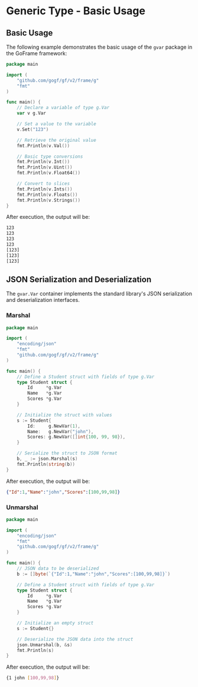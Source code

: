 # Generic Type - Basic Usage

## Basic Usage

The following example demonstrates the basic usage of the `gvar` package in the GoFrame framework:

```go
package main

import (
    "github.com/gogf/gf/v2/frame/g"
    "fmt"
)

func main() {
    // Declare a variable of type g.Var
    var v g.Var

    // Set a value to the variable
    v.Set("123")

    // Retrieve the original value
    fmt.Println(v.Val())

    // Basic type conversions
    fmt.Println(v.Int())
    fmt.Println(v.Uint())
    fmt.Println(v.Float64())

    // Convert to slices
    fmt.Println(v.Ints())
    fmt.Println(v.Floats())
    fmt.Println(v.Strings())
}
```

After execution, the output will be:

```bash
123
123
123
123
[123]
[123]
[123]
```

## JSON Serialization and Deserialization

The `gvar.Var` container implements the standard library's JSON serialization and deserialization interfaces.

### Marshal

```go
package main

import (
    "encoding/json"
    "fmt"
    "github.com/gogf/gf/v2/frame/g"
)

func main() {
    // Define a Student struct with fields of type g.Var
    type Student struct {
        Id     *g.Var
        Name   *g.Var
        Scores *g.Var
    }

    // Initialize the struct with values
    s := Student{
        Id:     g.NewVar(1),
        Name:   g.NewVar("john"),
        Scores: g.NewVar([]int{100, 99, 98}),
    }

    // Serialize the struct to JSON format
    b, _ := json.Marshal(s)
    fmt.Println(string(b))
}
```

After execution, the output will be:

```json
{"Id":1,"Name":"john","Scores":[100,99,98]}
```

### Unmarshal

```go
package main

import (
    "encoding/json"
    "fmt"
    "github.com/gogf/gf/v2/frame/g"
)

func main() {
    // JSON data to be deserialized
    b := []byte(`{"Id":1,"Name":"john","Scores":[100,99,98]}`)

    // Define a Student struct with fields of type g.Var
    type Student struct {
        Id     *g.Var
        Name   *g.Var
        Scores *g.Var
    }

    // Initialize an empty struct
    s := Student{}

    // Deserialize the JSON data into the struct
    json.Unmarshal(b, &s)
    fmt.Println(s)
}
```

After execution, the output will be:

```bash
{1 john [100,99,98]}
```
